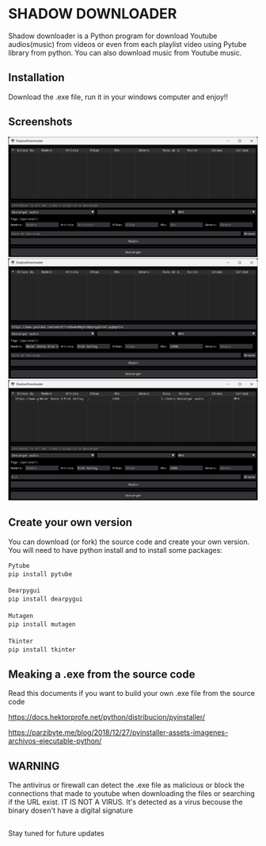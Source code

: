 
# SHADOW DOWNLOADER

Shadow downloader is a Python program for download Youtube audios(music) from videos or even from each playlist video using Pytube library from python. You can also download music from Youtube music.

## Installation

Download the .exe file, run it in your windows computer and enjoy!!

## Screenshots

![Alt text](https://github.com/yo525/Youtube_Dowloader/blob/main/screenshots/main_window.png "main_window.png")
![Alt text](https://github.com/yo525/Youtube_Dowloader/blob/main/screenshots/new_song.png "new_song.png")
![Alt text](https://github.com/yo525/Youtube_Dowloader/blob/main/screenshots/song_added.png "song_added.png")

## Create your own version
You can download (or fork) the source code and create your own version.
You will need to have python install and to install some packages:

```bash
Pytube
pip install pytube

Dearpygui
pip install dearpygui

Mutagen
pip install mutagen

Tkinter
pip install tkinter
```

## Meaking a .exe from the source code
Read this documents if you want to build your own .exe file from the source code

<https://docs.hektorprofe.net/python/distribucion/pyinstaller/>

<https://parzibyte.me/blog/2018/12/27/pyinstaller-assets-imagenes-archivos-ejecutable-python/>

## WARNING
The antivirus or firewall can detect the .exe file as malicious or block the connections that made to youtube when downloading the files or searching if the URL exist. IT IS NOT A VIRUS. It's detected as a virus becouse the binary dosen't have a digital signature

##
Stay tuned for future updates
